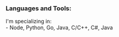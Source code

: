 ### Languages and Tools: 
<p>
 I'm specializing in: <br/>
- Node, Python, Go, Java, C/C++, C#, Java <br/>
<br/>
<br>


